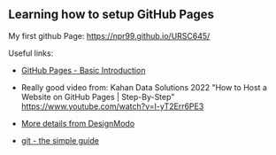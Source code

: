 ## Learning how to setup GitHub Pages

My first github Page: https://npr99.github.io/URSC645/

Useful links:

* [GitHub Pages - Basic Introduction](https://pages.github.com/)

* Really good video from: Kahan Data Solutions 2022 "How to Host a Website on GitHub Pages | Step-By-Step" https://www.youtube.com/watch?v=I-yT2Err6PE3

* [More details from DesignModo](https://help.designmodo.com/article/startup-github-pages/)


* [git - the simple guide](http://rogerdudler.github.io/git-guide/)

